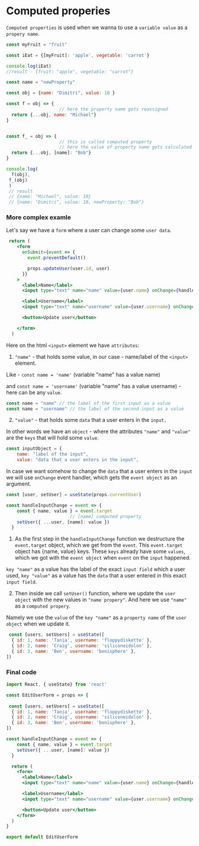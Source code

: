 # Computed properies

`Computed properties` is used when we wanna to use a `variable value` as a `propery name`.

```js
const myFruit = "fruit"

const iEat = {[myFruit]: 'apple', vegetable: 'carrot'}

console.log(iEat)
//result - {fruit: "apple", vegetable: "carrot"}
```
```js
const name = "newProperty"

const obj = {name: "Dimitri", value: 10 }

const f = obj => {
  					// here the property name gets reassigned
  return {...obj, name: "Michael"}
}


const f_ = obj => {
  					// this is called computed property
  					// here the value of property name gets calculated and reassigned
  return {...obj, [name]: "Bob"}
}

console.log(
  f(obj),
 f_(obj)
 )
 // result 
 // {name: "Michael", value: 10}
 // {name: "Dimitri", value: 10, newProperty: "Bob"}
```
### More complex examle

Let's say we have a `form` where a user can change some `user data`. 

```jsx
 return (
    <form
      onSubmit={event => {
        event.preventDefault()

        props.updateUser(user.id, user)
      }}
    >
      <label>Name</label>
      <input type="text" name="name" value={user.name} onChange={handleInputChange} />

      <label>Username</label>
      <input type="text" name="username" value={user.username} onChange={handleInputChange} />

      <button>Update user</button>

    </form>
  )
```

Here on the html `<input>` element we have `attributes`: 

1. `"name"` - that holds some value, in our case - name/label of the `<input>` element. 

Like - `const name = 'name'` (variable "name" has a value name) 

and `const name = 'username'` (variable "name" has a value username) - here can be any `value`.

```jsx
const name = "name" // the label of the first input as a value
const name = "username" // the label of the second input as a value
```
2. `"value"` - that holds some `data` that a user enters in the `input.`

In other words we have an `object` -  where the attributes `"name"` and `"value"` are the `keys` that will hold some `value`.

```jsx
const inputObject = {
    name: "label of the input", 
    value: "data that a user enters in the input",
```

In case we want somehow to change the `data` that a user enters in the `input` we will use `onChange` event handler, which gets the `event object` as an argument.

```jsx
const [user, setUser] = useState(props.currentUser)

const handleInputChange = event => {
    const { name, value } = event.target
                        // [name] computed property
    setUser({ ...user, [name]: value })
  }
```

1. As the first step in the `handleInputChange` function we destructure the `event.target` object, which we get from the `event`. This `event.target` object has {name, value} keys. These `keys` already have some `values`, which we got with the `event object` when `event` on the `input` happened. 

`key "name"` as a value has the label of the exact `input field` which a user used, `key "value"` as a value has the `data` that a user entered in this exact `input field`. 

2. Then inside we call `setUser()` function, where we update the `user object` with the new values in `"name propery"`. And here we use `"name"` as a `computed propery`. 

Namely we use the `value` of the `key "name"` as a `property name` of the `user object` when we update it. 

```jsx
 const [users, setUsers] = useState([
  { id: 1, name: 'Tania', username: 'floppydiskette' },
  { id: 2, name: 'Craig', username: 'siliconeidolon' },
  { id: 3, name: 'Ben', username: 'benisphere' },
])
```

### Final code

```jsx
import React, { useState} from 'react'

const EditUserForm = props => {
  
 const [users, setUsers] = useState([
  { id: 1, name: 'Tania', username: 'floppydiskette' },
  { id: 2, name: 'Craig', username: 'siliconeidolon' },
  { id: 3, name: 'Ben', username: 'benisphere' },
])

const handleInputChange = event => {
    const { name, value } = event.target
    setUser({ ...user, [name]: value })
  }

  return (
    <form>
      <label>Name</label>
      <input type="text" name="name" value={user.name} onChange={handleInputChange} />

      <label>Username</label>
      <input type="text" name="username" value={user.username} onChange={handleInputChange} />

      <button>Update user</button>
    </form>
  )
}

export default EditUserForm
```